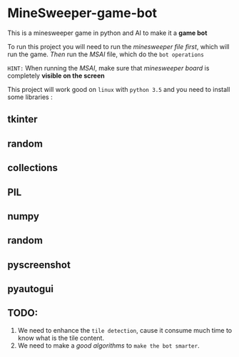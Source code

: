 # MineSweeper-game-bot
This is a minesweeper game in python and AI to make it a **game bot**


To run this project you will need to run the *minesweeper file first*, which will run the game. *Then* run the *MSAI* file, which do the `bot operations`

`HINT:`
When running the *MSAI*, make sure that *minesweeper board* is completely **visible on the screen**

This project will work good on `linux` with `python 3.5` and you need to install some libraries :

tkinter
-
random
-
collections
-
PIL
-
numpy
-
random
-
pyscreenshot
-
pyautogui
-

TODO:
-
1. We need to enhance the `tile detection`, cause it consume much time to know what is the tile content.
2. We need to make a *good algorithms* to `make the bot smarter`.
